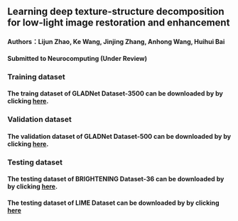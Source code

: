 ## Learning deep texture-structure decomposition for low-light image restoration and enhancement 

#### Authors：Lijun Zhao, Ke Wang, Jinjing Zhang, Anhong Wang, Huihui Bai

#### Submitted to Neurocomputing (Under Review)

### Training dataset
#### The traing dataset of GLADNet Dataset-3500 can be downloaded by by clicking [here]().

### Validation dataset
#### The validation dataset of GLADNet Dataset-500 can be downloaded by by clicking [here](https://wa01gy6lnb.feishu.cn/file/boxcnRCQqlkm6AM9VTXSyVK6qUe).

### Testing dataset
#### The testing dataset of BRIGHTENING Dataset-36 can be downloaded by by clicking [here](https://wa01gy6lnb.feishu.cn/drive/folder/fldcnJamfZfeiAAcvjD26CibsHd).
#### The testing dataset of LIME Dataset can be downloaded by by clicking [here](https://raw.githubusercontent.com/mdcnn/DTSD/main/LIME%20Dataset.rar)
